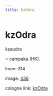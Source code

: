```yaml
---
title: kzOdra
---
```


# kzOdra

kṣaudra  <div n="P" />= campaka (HK).

lnum: 314

image: [436](https://www.sanskrit-lexicon.uni-koeln.de/scans/csl-apidev/servepdf.php?dict=snp&page=436)

cologne link: [kzOdra](https://sanskrit-lexicon.uni-koeln.de/scans/csl-apidev/getword.php?dict=snp&key=kzOdra)

